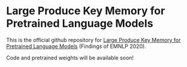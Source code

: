 # Large Produce Key Memory for Pretrained Language Models

This is the official github repository for [Large Produce Key Memory for Pretrained Language Models](https://arxiv.org/abs/2010.03881) (Findings of EMNLP 2020).

Code and pretrained weights will be available soon!

